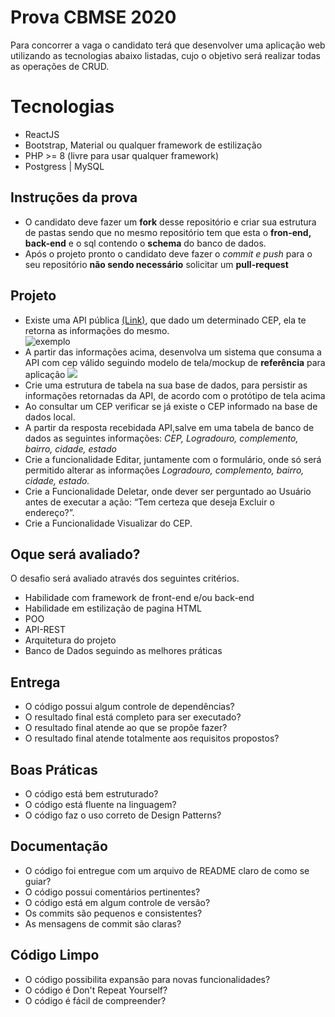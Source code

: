 # Prova CBMSE 2020

Para concorrer a vaga o candidato terá que desenvolver uma aplicação web utilizando as tecnologias abaixo listadas, cujo o objetivo será realizar todas as operações de CRUD.


# Tecnologias
 - ReactJS
 - Bootstrap, Material ou qualquer framework de estilização
 - PHP >= 8 (livre para usar qualquer framework)
 - Postgress | MySQL

## Instruções da prova

 - O candidato deve fazer um **fork** desse repositório e criar sua estrutura de pastas sendo que no mesmo repositório tem que esta o **fron-end, back-end** e o sql contendo o **schema** do banco de dados.
 - Após o projeto pronto o candidato deve fazer o *commit e push* para o seu repositório **não sendo necessário** solicitar um **pull-request**
 

## Projeto

 - Existe uma API pública [(Link)](https://viacep.com.br/), que dado um determinado CEP, ela te retorna as informações do mesmo.  
 ![exemplo](https://www.imagemhost.com.br/images/2020/01/04/Screenshot_2020-01-04-ViaCEP---Webservice-CEP-e-IBGE-gratuito.png)
 - A partir das informações acima, desenvolva um sistema que consuma a API com cep válido seguindo modelo de tela/mockup de **referência** para aplicação ![](https://www.imagemhost.com.br/images/2020/01/04/Screenshot_2020-01-04-Prova-de-Selecao-Programador-Senior2727-pdf.png)
 - Crie uma estrutura de tabela na sua base de dados, para persistir as informações retornadas da API, de acordo com o protótipo de tela acima
 - Ao consultar um CEP verificar se já existe o CEP informado na base de dados local.
 - A partir da resposta recebidada API,salve em uma tabela de banco de dados as seguintes informações: *CEP, Logradouro, complemento, bairro, cidade, estado*
 - Crie a funcionalidade Editar, juntamente com o formulário, onde só será permitido alterar as informações *Logradouro, complemento, bairro, cidade, estado.*
 - Crie a Funcionalidade Deletar, onde dever ser perguntado ao Usuário antes de executar a ação: “Tem certeza que deseja Excluir o endereço?”.
 - Crie a Funcionalidade Visualizar do CEP.

 
## Oque será avaliado?
O desafio será avaliado através dos seguintes critérios.

 - Habilidade com framework de front-end e/ou back-end
 - Habilidade em estilização de pagina HTML
 - POO
 - API-REST
 - Arquitetura do projeto
 - Banco de Dados seguindo as melhores práticas

## Entrega

 - O código possui algum controle de dependências?
 - O resultado final está completo para ser executado?
 - O resultado final atende ao que se propõe fazer?
 - O resultado final atende totalmente aos requisitos propostos?

## Boas Práticas

 - O código está bem estruturado?
 - O código está fluente na linguagem?
 - O código faz o uso correto de Design Patterns?

## Documentação

 - O código foi entregue com um arquivo de README claro de como se guiar?
 - O código possui comentários pertinentes?
 - O código está em algum controle de versão?
 - Os commits são pequenos e consistentes?
 - As mensagens de commit são claras?

## Código Limpo

 - O código possibilita expansão para novas funcionalidades?
 - O código é Don't Repeat Yourself?
 - O código é fácil de compreender?
